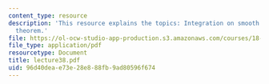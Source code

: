 ```yaml
---
content_type: resource
description: 'This resource explains the topics: Integration on smooth domains, Stokes''
  theorem.'
file: https://ol-ocw-studio-app-production.s3.amazonaws.com/courses/18-101-analysis-ii-fall-2005/96d40deae73e28e888fb9ad80596f674_lecture38.pdf
file_type: application/pdf
resourcetype: Document
title: lecture38.pdf
uid: 96d40dea-e73e-28e8-88fb-9ad80596f674
---
```

